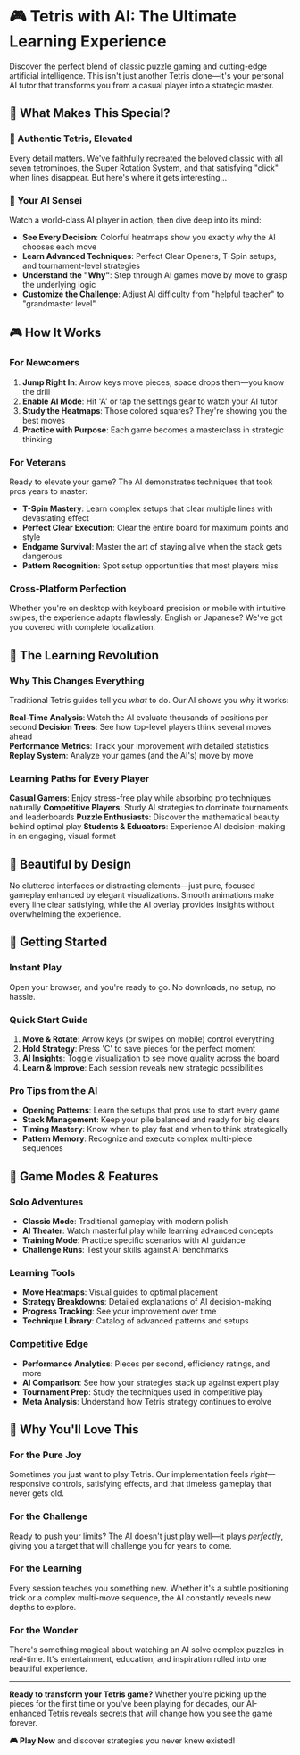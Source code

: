 # 🎮 Tetris with AI: The Ultimate Learning Experience

Discover the perfect blend of classic puzzle gaming and cutting-edge artificial intelligence. This isn't just another Tetris clone—it's your personal AI tutor that transforms you from a casual player into a strategic master.

## 🌟 What Makes This Special?

### 🎯 Authentic Tetris, Elevated
Every detail matters. We've faithfully recreated the beloved classic with all seven tetrominoes, the Super Rotation System, and that satisfying "click" when lines disappear. But here's where it gets interesting...

### 🤖 Your AI Sensei
Watch a world-class AI player in action, then dive deep into its mind:
- **See Every Decision**: Colorful heatmaps show you exactly why the AI chooses each move
- **Learn Advanced Techniques**: Perfect Clear Openers, T-Spin setups, and tournament-level strategies
- **Understand the "Why"**: Step through AI games move by move to grasp the underlying logic
- **Customize the Challenge**: Adjust AI difficulty from "helpful teacher" to "grandmaster level"

## 🎮 How It Works

### For Newcomers
1. **Jump Right In**: Arrow keys move pieces, space drops them—you know the drill
2. **Enable AI Mode**: Hit 'A' or tap the settings gear to watch your AI tutor
3. **Study the Heatmaps**: Those colored squares? They're showing you the best moves
4. **Practice with Purpose**: Each game becomes a masterclass in strategic thinking

### For Veterans
Ready to elevate your game? The AI demonstrates techniques that took pros years to master:
- **T-Spin Mastery**: Learn complex setups that clear multiple lines with devastating effect
- **Perfect Clear Execution**: Clear the entire board for maximum points and style
- **Endgame Survival**: Master the art of staying alive when the stack gets dangerous
- **Pattern Recognition**: Spot setup opportunities that most players miss

### Cross-Platform Perfection
Whether you're on desktop with keyboard precision or mobile with intuitive swipes, the experience adapts flawlessly. English or Japanese? We've got you covered with complete localization.

## 🧠 The Learning Revolution

### Why This Changes Everything
Traditional Tetris guides tell you *what* to do. Our AI shows you *why* it works:

**Real-Time Analysis**: Watch the AI evaluate thousands of positions per second
**Decision Trees**: See how top-level players think several moves ahead  
**Performance Metrics**: Track your improvement with detailed statistics
**Replay System**: Analyze your games (and the AI's) move by move

### Learning Paths for Every Player

**Casual Gamers**: Enjoy stress-free play while absorbing pro techniques naturally
**Competitive Players**: Study AI strategies to dominate tournaments and leaderboards
**Puzzle Enthusiasts**: Discover the mathematical beauty behind optimal play
**Students & Educators**: Experience AI decision-making in an engaging, visual format

## 🎨 Beautiful by Design

No cluttered interfaces or distracting elements—just pure, focused gameplay enhanced by elegant visualizations. Smooth animations make every line clear satisfying, while the AI overlay provides insights without overwhelming the experience.

## 🚀 Getting Started

### Instant Play
Open your browser, and you're ready to go. No downloads, no setup, no hassle.

### Quick Start Guide
1. **Move & Rotate**: Arrow keys (or swipes on mobile) control everything
2. **Hold Strategy**: Press 'C' to save pieces for the perfect moment
3. **AI Insights**: Toggle visualization to see move quality across the board
4. **Learn & Improve**: Each session reveals new strategic possibilities

### Pro Tips from the AI
- **Opening Patterns**: Learn the setups that pros use to start every game
- **Stack Management**: Keep your pile balanced and ready for big clears
- **Timing Mastery**: Know when to play fast and when to think strategically
- **Pattern Memory**: Recognize and execute complex multi-piece sequences

## 🎯 Game Modes & Features

### Solo Adventures
- **Classic Mode**: Traditional gameplay with modern polish
- **AI Theater**: Watch masterful play while learning advanced concepts  
- **Training Mode**: Practice specific scenarios with AI guidance
- **Challenge Runs**: Test your skills against AI benchmarks

### Learning Tools
- **Move Heatmaps**: Visual guides to optimal placement
- **Strategy Breakdowns**: Detailed explanations of AI decision-making
- **Progress Tracking**: See your improvement over time
- **Technique Library**: Catalog of advanced patterns and setups

### Competitive Edge
- **Performance Analytics**: Pieces per second, efficiency ratings, and more
- **AI Comparison**: See how your strategies stack up against expert play
- **Tournament Prep**: Study the techniques used in competitive play
- **Meta Analysis**: Understand how Tetris strategy continues to evolve

## 🌟 Why You'll Love This

### For the Pure Joy
Sometimes you just want to play Tetris. Our implementation feels *right*—responsive controls, satisfying effects, and that timeless gameplay that never gets old.

### For the Challenge
Ready to push your limits? The AI doesn't just play well—it plays *perfectly*, giving you a target that will challenge you for years to come.

### For the Learning
Every session teaches you something new. Whether it's a subtle positioning trick or a complex multi-move sequence, the AI constantly reveals new depths to explore.

### For the Wonder
There's something magical about watching an AI solve complex puzzles in real-time. It's entertainment, education, and inspiration rolled into one beautiful experience.

---

**Ready to transform your Tetris game?** Whether you're picking up the pieces for the first time or you've been playing for decades, our AI-enhanced Tetris reveals secrets that will change how you see the game forever.

**🎮 Play Now** and discover strategies you never knew existed!